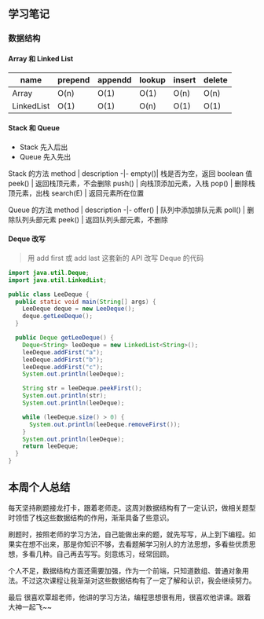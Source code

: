 ## 学习笔记

### 数据结构

#### Array 和 Linked List

| name       | prepend | appendd | lookup | insert | delete |
| ---------- | ------- | ------- | ------ | ------ | ------ |
| Array      | O(n)    | O(1)    | O(1)   | O(n)   | O(n)   |
| LinkedList | O(1)    | O(1)    | O(n)   | O(1)   | O(1)   |

#### Stack 和 Queue

- Stack 先入后出
- Queue 先入先出

Stack 的方法
method | description
-|-
empty()| 栈是否为空，返回 boolean 值
peek() | 返回栈顶元素，不会删除
push() | 向栈顶添加元素，入栈
pop() | 删除栈顶元素，出栈
search(E) | 返回元素所在位置

Queue 的方法
method | description
-|-
offer() | 队列中添加排队元素
poll() | 删除队列头部元素
peek() | 返回队列头部元素，不删除

#### Deque 改写

> 用 add first 或 add last 这套新的 API 改写 Deque 的代码

```java
import java.util.Deque;
import java.util.LinkedList;

public class LeeDeque {
  public static void main(String[] args) {
    LeeDeque deque = new LeeDeque();
    deque.getLeeDeque();
  }

  public Deque getLeeDeque() {
    Deque<String> leeDeque = new LinkedList<String>();
    leeDeque.addFirst("a");
    leeDeque.addFirst("b");
    leeDeque.addFirst("c");
    System.out.println(leeDeque);

    String str = leeDeque.peekFirst();
    System.out.println(str);
    System.out.println(leeDeque);

    while (leeDeque.size() > 0) {
      System.out.println(leeDeque.removeFirst());
    }
    System.out.println(leeDeque);
    return leeDeque;
  }
}
```

## 本周个人总结

每天坚持刷题接龙打卡，跟着老师走。这周对数据结构有了一定认识，做相关题型时领悟了栈这些数据结构的作用，渐渐具备了些意识。

刷题时，按照老师的学习方法，自己能做出来的题，就先写写，从上到下编程。如果实在想不出来，那是你知识不够，去看题解学习别人的方法思想，多看些优质思想，多看几种。自己再去写写。刻意练习，经常回顾。

个人不足，数据结构方面还需要加强，作为一个前端，只知道数组、普通对象用法。不过这次课程让我渐渐对这些数据结构有了一定了解和认识，我会继续努力。

最后 很喜欢覃超老师，他讲的学习方法，编程思想很有用，很喜欢他讲课。跟着大神一起飞~~
